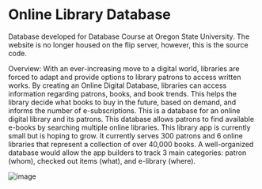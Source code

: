 # Online Library Database

Database developed for Database Course at Oregon State University. The website is no longer housed on the flip server, however, this is the source code.

Overview:
With an ever-increasing move to a digital world, libraries are forced to adapt and provide options to library patrons to access written works. By creating an Online Digital Database, libraries can access information regarding patrons, books, and book trends. This helps the library decide what books to buy in the future, based on demand, and informs the number of e-subscriptions.
This is a database for an online digital library and its patrons. This database allows patrons to find available e-books by searching multiple online libraries. This library app is currently small but is hoping to grow. It currently serves 300 patrons and 6 online libraries that represent a collection of over 40,000 books. A well-organized database would allow the app builders to track 3 main categories: patron (whom), checked out items (what), and e-library (where). 


![image](https://user-images.githubusercontent.com/83041778/209888447-f31f309f-c6c3-4f2e-aa19-3cd935f772bc.png)
